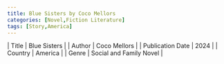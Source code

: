 ```yaml
---
title: Blue Sisters by Coco Mellors
categories: [Novel,Fiction Literature]
tags: [Story,America]
---     
```

| Title | Blue Sisters  |
| Author |  Coco Mellors  |
| Publication Date | 2024   |
| Country | America |
| Genre | Social and Family Novel  |
        